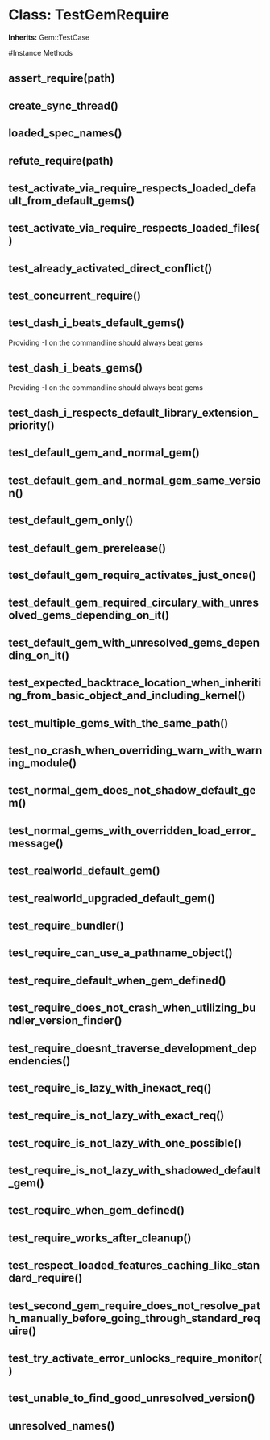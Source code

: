 # Class: TestGemRequire
**Inherits:** Gem::TestCase
    




#Instance Methods
## assert_require(path) [](#method-i-assert_require)

## create_sync_thread() [](#method-i-create_sync_thread)

## loaded_spec_names() [](#method-i-loaded_spec_names)

## refute_require(path) [](#method-i-refute_require)

## test_activate_via_require_respects_loaded_default_from_default_gems() [](#method-i-test_activate_via_require_respects_loaded_default_from_default_gems)

## test_activate_via_require_respects_loaded_files() [](#method-i-test_activate_via_require_respects_loaded_files)

## test_already_activated_direct_conflict() [](#method-i-test_already_activated_direct_conflict)

## test_concurrent_require() [](#method-i-test_concurrent_require)

## test_dash_i_beats_default_gems() [](#method-i-test_dash_i_beats_default_gems)
Providing -I on the commandline should always beat gems

## test_dash_i_beats_gems() [](#method-i-test_dash_i_beats_gems)
Providing -I on the commandline should always beat gems

## test_dash_i_respects_default_library_extension_priority() [](#method-i-test_dash_i_respects_default_library_extension_priority)

## test_default_gem_and_normal_gem() [](#method-i-test_default_gem_and_normal_gem)

## test_default_gem_and_normal_gem_same_version() [](#method-i-test_default_gem_and_normal_gem_same_version)

## test_default_gem_only() [](#method-i-test_default_gem_only)

## test_default_gem_prerelease() [](#method-i-test_default_gem_prerelease)

## test_default_gem_require_activates_just_once() [](#method-i-test_default_gem_require_activates_just_once)

## test_default_gem_required_circulary_with_unresolved_gems_depending_on_it() [](#method-i-test_default_gem_required_circulary_with_unresolved_gems_depending_on_it)

## test_default_gem_with_unresolved_gems_depending_on_it() [](#method-i-test_default_gem_with_unresolved_gems_depending_on_it)

## test_expected_backtrace_location_when_inheriting_from_basic_object_and_including_kernel() [](#method-i-test_expected_backtrace_location_when_inheriting_from_basic_object_and_including_kernel)

## test_multiple_gems_with_the_same_path() [](#method-i-test_multiple_gems_with_the_same_path)

## test_no_crash_when_overriding_warn_with_warning_module() [](#method-i-test_no_crash_when_overriding_warn_with_warning_module)

## test_normal_gem_does_not_shadow_default_gem() [](#method-i-test_normal_gem_does_not_shadow_default_gem)

## test_normal_gems_with_overridden_load_error_message() [](#method-i-test_normal_gems_with_overridden_load_error_message)

## test_realworld_default_gem() [](#method-i-test_realworld_default_gem)

## test_realworld_upgraded_default_gem() [](#method-i-test_realworld_upgraded_default_gem)

## test_require_bundler() [](#method-i-test_require_bundler)

## test_require_can_use_a_pathname_object() [](#method-i-test_require_can_use_a_pathname_object)

## test_require_default_when_gem_defined() [](#method-i-test_require_default_when_gem_defined)

## test_require_does_not_crash_when_utilizing_bundler_version_finder() [](#method-i-test_require_does_not_crash_when_utilizing_bundler_version_finder)

## test_require_doesnt_traverse_development_dependencies() [](#method-i-test_require_doesnt_traverse_development_dependencies)

## test_require_is_lazy_with_inexact_req() [](#method-i-test_require_is_lazy_with_inexact_req)

## test_require_is_not_lazy_with_exact_req() [](#method-i-test_require_is_not_lazy_with_exact_req)

## test_require_is_not_lazy_with_one_possible() [](#method-i-test_require_is_not_lazy_with_one_possible)

## test_require_is_not_lazy_with_shadowed_default_gem() [](#method-i-test_require_is_not_lazy_with_shadowed_default_gem)

## test_require_when_gem_defined() [](#method-i-test_require_when_gem_defined)

## test_require_works_after_cleanup() [](#method-i-test_require_works_after_cleanup)

## test_respect_loaded_features_caching_like_standard_require() [](#method-i-test_respect_loaded_features_caching_like_standard_require)

## test_second_gem_require_does_not_resolve_path_manually_before_going_through_standard_require() [](#method-i-test_second_gem_require_does_not_resolve_path_manually_before_going_through_standard_require)

## test_try_activate_error_unlocks_require_monitor() [](#method-i-test_try_activate_error_unlocks_require_monitor)

## test_unable_to_find_good_unresolved_version() [](#method-i-test_unable_to_find_good_unresolved_version)

## unresolved_names() [](#method-i-unresolved_names)

